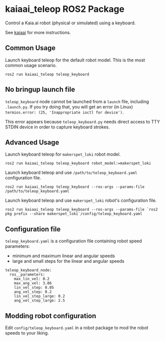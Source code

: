 # kaiaai_teleop ROS2 Package
Control a Kaia.ai robot (physical or simulated) using a keyboard.

See [kaiaai](https://github.com/kaiaai/kaiaai) for more instructions.

## Common Usage
Launch keyboard teleop for the default robot model. This is the most common usage scenario.
```
ros2 run kaiaai_teleop teleop_keyboard
```

## No bringup launch file
`teleop_keyboard` node cannot be launched from a `launch` file, including `.launch.py`.
If you try doing that, you will get an error (in Linux) `termios.error: (25, 'Inappropriate ioctl for device')`.

This error appears because `teleop_keyboard.py` needs direct access to TTY STDIN device in order to
capture keyboard strokes.

## Advanced Usage
Launch keyboard teleop for `makerspet_loki` robot model.
```
ros2 run kaiaai_teleop teleop_keyboard robot_model:=makerspet_loki
```

Launch keyboard teleop and use `/path/to/teleop_keyboard.yaml` configuration file.
```
ros2 run kaiaai_teleop teleop_keyboard --ros-args --params-file /path/to/teleop_keyboard.yaml
```

Launch keyboard teleop and use `makerspet_loki` robot's configuration file.
```
ros2 run kaiaai_teleop teleop_keyboard --ros-args --params-file `ros2 pkg prefix --share makerspet_loki`/config/teleop_keyboard.yaml
```

## Configuration file
`teleop_keyboard.yaml` is a configuration file containing robot speed parameters:
- minimum and maximum linear and angular speeds
- large and small steps for the linear and angular speeds
```
teleop_keyboard_node:
  ros__parameters:
    max_lin_vel: 0.2
    max_ang_vel: 3.86
    lin_vel_step: 0.05
    ang_vel_step: 0.2
    lin_vel_step_large: 0.2
    ang_vel_step_large: 2.5
```

## Modding robot configuration
Edit `config/teleop_keyboard.yaml` in a robot package to mod the robot speeds to your liking.
